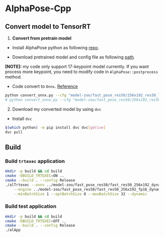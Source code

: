 # AlphaPose-Cpp

## Convert model to TensorRT

1. __Convert from pretrain model__

- Install AlphaPose python as following [repo](https://github.com/MVIG-SJTU/AlphaPose/blob/master/docs/INSTALL.md#code-installation).

- Download pretrained model and config file as following [path](https://github.com/MVIG-SJTU/AlphaPose/blob/master/docs/MODEL_ZOO.md).

__[NOTE]:__ my code only support 17-keypoint model currently. If you want process more keypoint, you need to modify code in `AlphaPose::postprocess` method.

- Code convert to `Onnx`. [Reference](https://github.com/myl980/AlphaPose2Trt/blob/main/fastpose2onnxDynamic.py)

```bash
python convert_onnx.py --cfg "model-zoo/fast_pose_res50/256x192_res50_lr1e-3_1x.yaml" --pth "model-zoo/fast_pose_res50/fast_res50_256x192.pth" --out model-zoo/fast_pose_res50/fast_res50_256x192_dynamic.onnx --dynamic
# python convert_onnx.py --cfg "model-zoo/fast_pose_res50/256x192_res50_lr1e-3_1x.yaml" --pth "model-zoo/fast_pose_res50/fast_res50_256x192.pth" --out model-zoo/fast_pose_res50/fast_res50_256x192.onnx
```

2. Download my converted model by using `dvc`

- Install `dvc`

```bash
$(which python) -m pip install dvc dvc[gdrive]
dvc pull
```

## Build

### Build `trtexec` application

```bash
mkdir -p build && cd build
cmake -DBUILD_TRTEXEC=ON ..
cmake --build . --config Release
./alTrtexec --onnx ../model-zoo/fast_pose_res50/fast_res50_256x192_dynamic.onnx \
    --engine ../model-zoo/fast_pose_res50/fast_res50_256x192_fp16_dynamic.engine \
    --minBatchSize 1 --optBatchSize 8 --maxBatchSize 32 --dynamic
```

### Build test application

```bash
mkdir -p build && cd build
cmake -DBUILD_TRTEXEC=OFF ..
cmake --build . --config Release
./alApp
```